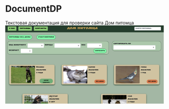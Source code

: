 # DocumentDP
Текстовая документация для проверки сайта Дом питомца
![image](https://github.com/Walsmit/DocumentDP/blob/master/Dompets.png)
